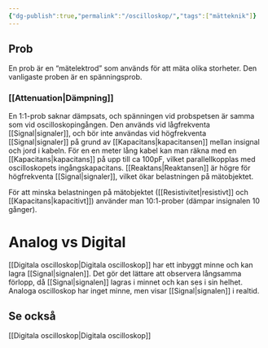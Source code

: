 ```yaml
---
{"dg-publish":true,"permalink":"/oscilloskop/","tags":["mätteknik"]}
---
```




## Prob
En prob är en “mätelektrod” som används för att mäta olika storheter. Den vanligaste proben är en spänningsprob.

### [[Attenuation\|Dämpning]]
En 1:1-prob saknar dämpsats, och spänningen vid probspetsen är samma som vid oscilloskopingången. Den används vid lågfrekventa [[Signal\|signaler]], och bör inte användas vid högfrekventa [[Signal\|signaler]] på grund av [[Kapacitans\|kapacitansen]] mellan insignal och jord i kabeln. För en en meter lång kabel kan man räkna med en [[Kapacitans\|kapacitans]] på upp till ca 100pF, vilket parallellkopplas med oscilloskopets ingångskapacitans. [[Reaktans\|Reaktansen]] är högre för högfrekventa [[Signal\|signaler]], vilket ökar belastningen på mätobjektet.

För att minska belastningen på mätobjektet ([[Resistivitet\|resistivt]] och [[Kapacitans\|kapacitivt]]) använder man 10:1-prober (dämpar insignalen 10 gånger).

# Analog vs Digital
[[Digitala oscilloskop\|Digitala oscilloskop]] har ett inbyggt minne och kan lagra [[Signal\|signalen]]. Det gör det lättare att observera långsamma förlopp, då [[Signal\|signalen]] lagras i minnet och kan ses i sin helhet. Analoga oscilloskop har inget minne, men visar [[Signal\|signalen]] i realtid. 

## Se också
[[Digitala oscilloskop\|Digitala oscilloskop]]